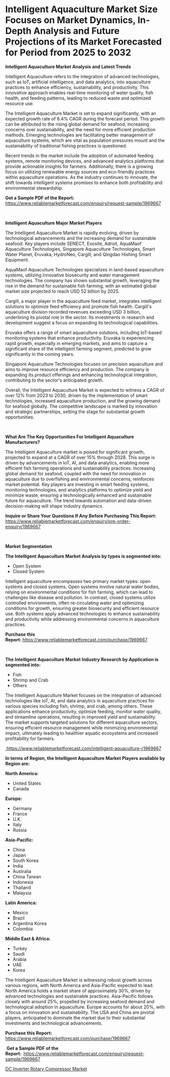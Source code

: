 <p><h1>Intelligent Aquaculture Market Size Focuses on Market Dynamics, In-Depth Analysis and Future Projections of its Market Forecasted for Period from 2025 to 2032</h1></p><p><strong>Intelligent Aquaculture Market Analysis and Latest Trends</strong></p>
<p><p>Intelligent Aquaculture refers to the integration of advanced technologies, such as IoT, artificial intelligence, and data analytics, into aquaculture practices to enhance efficiency, sustainability, and productivity. This innovative approach enables real-time monitoring of water quality, fish health, and feeding patterns, leading to reduced waste and optimized resource use. </p><p>The Intelligent Aquaculture Market is set to expand significantly, with an expected growth rate of 8.4% CAGR during the forecast period. This growth can be attributed to the rising global demand for seafood, increasing concerns over sustainability, and the need for more efficient production methods. Emerging technologies are facilitating better management of aquaculture systems, which are vital as population pressures mount and the sustainability of traditional fishing practices is questioned.</p><p>Recent trends in the market include the adoption of automated feeding systems, remote monitoring devices, and advanced analytics platforms that provide actionable insights for farmers. Additionally, there is a growing focus on utilizing renewable energy sources and eco-friendly practices within aquaculture operations. As the industry continues to innovate, the shift towards intelligent systems promises to enhance both profitability and environmental stewardship.</p></p>
<p><strong>Get a Sample PDF of the Report:&nbsp;</strong> <a href="https://www.reliablemarketforecast.com/enquiry/request-sample/1969667?utm_campaign=3203&utm_medium=2&utm_source=Github&utm_content=ia&utm_term=10042025&utm_id=intelligent-aquaculture">https://www.reliablemarketforecast.com/enquiry/request-sample/1969667</a></p>
<p>&nbsp;</p>
<p><strong>Intelligent Aquaculture Major Market Players</strong></p>
<p><p>The Intelligent Aquaculture Market is rapidly evolving, driven by technological advancements and the increasing demand for sustainable seafood. Key players include SENECT, Exosite, Adroit, AquaMaof Aquaculture Technologies, Singapore Aquaculture Technologies, Smart Water Planet, Eruvaka, HydroNeo, Cargill, and Qingdao Hishing Smart Equipment.</p><p>AquaMaof Aquaculture Technologies specializes in land-based aquaculture systems, utilizing innovative biosecurity and water management technologies. The company has shown substantial growth, leveraging the rise in the demand for sustainable fish farming, with an estimated global market size projected to reach USD 52 billion by 2025.</p><p>Cargill, a major player in the aquaculture feed market, integrates intelligent solutions to optimize feed efficiency and promote fish health. Cargill's aquaculture division recorded revenues exceeding USD 3 billion, underlining its pivotal role in the sector. Its investments in research and development suggest a focus on expanding its technological capabilities.</p><p>Eruvaka offers a range of smart aquaculture solutions, including IoT-based monitoring systems that enhance productivity. Eruvaka is experiencing rapid growth, especially in emerging markets, and aims to capture a significant share of the intelligent farming segment, predicted to grow significantly in the coming years.</p><p>Singapore Aquaculture Technologies focuses on precision aquaculture and aims to improve resource efficiency and production. The company is expanding its product offerings and enhancing technological integration, contributing to the sector's anticipated growth.</p><p>Overall, the Intelligent Aquaculture Market is expected to witness a CAGR of over 12% from 2023 to 2030, driven by the implementation of smart technologies, increased aquaculture production, and the growing demand for seafood globally. The competitive landscape is marked by innovation and strategic partnerships, setting the stage for substantial growth opportunities.</p></p>
<p>&nbsp;</p>
<p><strong>What Are The Key Opportunities For Intelligent Aquaculture Manufacturers?</strong></p>
<p><p>The Intelligent Aquaculture market is poised for significant growth, projected to expand at a CAGR of over 15% through 2028. This surge is driven by advancements in IoT, AI, and data analytics, enabling more efficient fish farming operations and sustainability practices. Increasing global demand for seafood, coupled with the need for innovation in aquaculture due to overfishing and environmental concerns, reinforces market potential. Key players are investing in smart feeding systems, monitoring technologies, and analytics platforms to optimize yield and minimize waste, ensuring a technologically enhanced and sustainable future for aquaculture. The trend towards automation and data-driven decision-making will shape industry dynamics.</p></p>
<p><strong>Inquire or Share Your Questions If Any Before Purchasing This Report:</strong> <a href="https://www.reliablemarketforecast.com/enquiry/pre-order-enquiry/1969667?utm_campaign=3203&utm_medium=2&utm_source=Github&utm_content=ia&utm_term=10042025&utm_id=intelligent-aquaculture">https://www.reliablemarketforecast.com/enquiry/pre-order-enquiry/1969667</a></p>
<p>&nbsp;</p>
<p><strong>Market Segmentation</strong></p>
<p><strong>The Intelligent Aquaculture Market Analysis by types is segmented into:</strong></p>
<p><ul><li>Open System</li><li>Closed System</li></ul></p>
<p><p>Intelligent aquaculture encompasses two primary market types: open systems and closed systems. Open systems involve natural water bodies, relying on environmental conditions for fish farming, which can lead to challenges like disease and pollution. In contrast, closed systems utilize controlled environments, often re-circulating water and optimizing conditions for growth, ensuring greater biosecurity and efficient resource use. Both systems apply advanced technologies to enhance sustainability and productivity while addressing environmental concerns in aquaculture practices.</p></p>
<p><strong>Purchase this Report:&nbsp;</strong><a href="https://www.reliablemarketforecast.com/purchase/1969667?utm_campaign=3203&utm_medium=2&utm_source=Github&utm_content=ia&utm_term=10042025&utm_id=intelligent-aquaculture">https://www.reliablemarketforecast.com/purchase/1969667</a></p>
<p>&nbsp;</p>
<p><strong>The Intelligent Aquaculture Market Industry Research by Application is segmented into:</strong></p>
<p><ul><li>Fish</li><li>Shrimp and Crab</li><li>Others</li></ul></p>
<p><p>The Intelligent Aquaculture Market focuses on the integration of advanced technologies like IoT, AI, and data analytics in aquaculture practices for various species including fish, shrimp, and crab, among others. These applications enhance productivity, optimize feeding, monitor water quality, and streamline operations, resulting in improved yield and sustainability. The market supports targeted solutions for different aquaculture sectors, ensuring efficient resource management while minimizing environmental impact, ultimately leading to healthier aquatic ecosystems and increased profitability for farmers.</p></p>
<p><a href="https://www.reliablemarketforecast.com/intelligent-aquaculture-r1969667?utm_campaign=3203&utm_medium=2&utm_source=Github&utm_content=ia&utm_term=10042025&utm_id=intelligent-aquaculture">&nbsp;https://www.reliablemarketforecast.com/intelligent-aquaculture-r1969667</a></p>
<p><strong>In terms of Region, the Intelligent Aquaculture Market Players available by Region are:</strong></p>
<p>
    <p> <strong> North America: </strong>
        <ul>
            <li>United States</li>
            <li>Canada</li>
        </ul>
        </p> 
    <p> <strong> Europe: </strong>
        <ul>
            <li>Germany</li>
            <li>France</li>
            <li>U.K.</li>
            <li>Italy</li>
            <li>Russia</li>
        </ul>
        </p> 
    <p> <strong> Asia-Pacific: </strong>
        <ul>
            <li>China</li>
            <li>Japan</li>
            <li>South Korea</li>
            <li>India</li>
            <li>Australia</li>
            <li>China Taiwan</li>
            <li>Indonesia</li>
            <li>Thailand</li>
            <li>Malaysia</li>
        </ul>
        </p> 
    <p> <strong> Latin America: </strong>
        <ul>
            <li>Mexico</li>
            <li>Brazil</li>
            <li>Argentina Korea</li>
            <li>Colombia</li>
        </ul>
        </p> 
    <p> <strong> Middle East & Africa: </strong>
        <ul>
            <li>Turkey</li>
            <li>Saudi</li>
            <li>Arabia</li>
            <li>UAE</li>
            <li>Korea</li>
        </ul>
    </p>
    </p>
<p><p>The Intelligent Aquaculture Market is witnessing robust growth across various regions, with North America and Asia-Pacific expected to lead. North America holds a market share of approximately 30%, driven by advanced technologies and sustainable practices. Asia-Pacific follows closely with around 25%, propelled by increasing seafood demand and technological adoption in aquaculture. Europe accounts for about 20%, with a focus on innovation and sustainability. The USA and China are pivotal players, anticipated to dominate the market due to their substantial investments and technological advancements.</p></p>
<p><strong>Purchase this Report: </strong><a href="https://www.reliablemarketforecast.com/purchase/1969667?utm_campaign=3203&utm_medium=2&utm_source=Github&utm_content=ia&utm_term=10042025&utm_id=intelligent-aquaculture">https://www.reliablemarketforecast.com/purchase/1969667</a></p>
<p>&nbsp;<strong>Get a Sample PDF of the Report:&nbsp;&nbsp;</strong><a href="https://www.reliablemarketforecast.com/enquiry/request-sample/1969667?utm_campaign=3203&utm_medium=2&utm_source=Github&utm_content=ia&utm_term=10042025&utm_id=intelligent-aquaculture">https://www.reliablemarketforecast.com/enquiry/request-sample/1969667</a></p>
<p><strong></strong></p>
<p><p><a href="https://github.com/rakowpleetj1/Market-Research-Report-List-1/blob/main/dc-inverter-rotary-compressor-market.md?utm_campaign=3203&utm_medium=2&utm_source=Github&utm_content=ia&utm_term=10042025&utm_id=intelligent-aquaculture">DC Inverter Rotary Compressor Market</a></p></p>